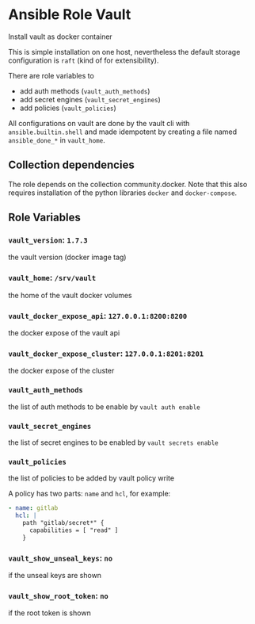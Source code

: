 # Ansible Role Vault

Install vault as docker container

This is simple installation on one host, nevertheless the default storage configuration is `raft` (kind of for extensibility).

There are role variables to

* add auth methods (`vault_auth_methods`)
* add secret engines (`vault_secret_engines`)
* add policies (`vault_policies`)

All configurations on vault are done by the vault cli with `ansible.builtin.shell` and made idempotent by creating a file named `ansible_done_*` in `vault_home`.

## Collection dependencies

The role depends on the collection community.docker.
Note that this also requires installation of the python libraries `docker` and `docker-compose`.

## Role Variables

### `vault_version`: `1.7.3`

the vault version (docker image tag)

### `vault_home`: `/srv/vault`

the home of the vault docker volumes

### `vault_docker_expose_api`: `127.0.0.1:8200:8200`

the docker expose of the vault api

### `vault_docker_expose_cluster`: `127.0.0.1:8201:8201`

the docker expose of the cluster

### `vault_auth_methods`

the list of auth methods to be enable by `vault auth enable`

### `vault_secret_engines`

the list of secret engines to be enabled by `vault secrets enable`

### `vault_policies`

the list of policies to be added by vault policy write

A policy has two parts: `name` and `hcl`, for example:

```yaml
- name: gitlab
  hcl: |
    path "gitlab/secret*" {
      capabilities = [ "read" ]
    }
```

### `vault_show_unseal_keys`: `no`

if the unseal keys are shown

### `vault_show_root_token`: `no`

if the root token is shown
